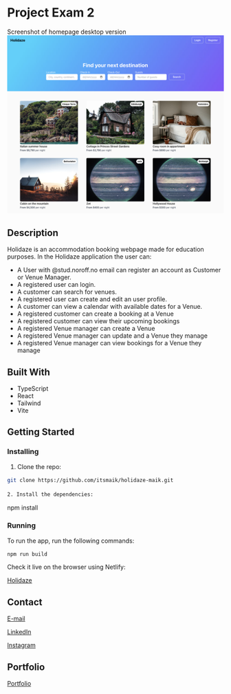 # Project Exam 2

Screenshot of homepage desktop version
![image](/src/assets/holidaze-desktop.png)


## Description

Holidaze is an accommodation booking webpage made for education purposes.
In the Holidaze application the user can:

- A User with @stud.noroff.no email can register an account as Customer or Venue Manager.
- A registered user can login.
- A customer can search for venues.
- A registered user can create and edit an user profile.
- A customer can view a calendar with available dates for a Venue.
- A registered customer can create a booking at a Venue
- A registered customer can view their upcoming bookings
- A registered Venue manager can create a Venue
- A registered Venue manager can update and a Venue they manage
- A registered Venue manager can view bookings for a Venue they manage


## Built With
- TypeScript
- React
- Tailwind
- Vite

## Getting Started

### Installing

1. Clone the repo:

```bash
git clone https://github.com/itsmaik/holidaze-maik.git

2. Install the dependencies:

```
npm install

### Running

To run the app, run the following commands:

```bash
npm run build
```

Check it live on the browser using Netlify:

[Holidaze](https://legendary-begonia-adec8c.netlify.app/)

## Contact

[E-mail](mailto:itsmaik@icloud.com)

[LinkedIn](https://linkedin.com/in/maik-helland-olsen-246338294)

[Instagram](https://www.instagram.com/itsmemaik_/)


## Portfolio

[Portfolio](https://itsmemaik-portfolio.netlify.app/)

